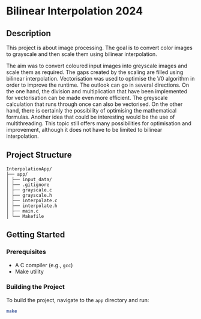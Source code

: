# Bilinear Interpolation 2024

## Description

This project is about image processing. The goal is to convert color images to grayscale and then scale them using bilinear interpolation.

The aim was to convert coloured input images into greyscale images and scale them as required. The gaps created by the scaling are filled using bilinear interpolation. Vectorisation was used to optimise the V0 algorithm in order to improve the runtime.
The outlook can go in several directions. On the one hand, the division and multiplication that have been implemented for vectorisation can be made even more efficient. The greyscale calculation that runs through once can also be vectorised. On the other hand, there is certainly the possibility of optimising the mathematical formulas. Another idea that could be interesting would be the use of multithreading. This topic still offers many possibilities for optimisation and improvement, although it does not have to be limited to bilinear interpolation.

## Project Structure
```
InterpolationApp/
├── app/
│ ├── input_data/
│ ├── .gitignore
│ ├── grayscale.c
│ ├── grayscale.h
│ ├── interpolate.c
│ ├── interpolate.h
│ ├── main.c
│ └── Makefile
```
## Getting Started

### Prerequisites

- A C compiler (e.g., `gcc`)
- Make utility

### Building the Project

To build the project, navigate to the `app` directory and run:

```sh
make
```
